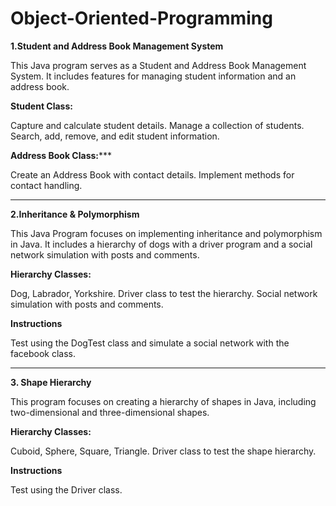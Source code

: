 # Object-Oriented-Programming

**1.Student and Address Book Management System**

This Java program serves as a Student and Address Book Management System. It includes features for managing student information and an address book.

**Student Class:**

Capture and calculate student details.
Manage a collection of students.
Search, add, remove, and edit student information.

**Address Book Class:*****

Create an Address Book with contact details.
Implement methods for contact handling.

------------------------------------------------------------------------------------------------------------------------------------------------------------

**2.Inheritance & Polymorphism**

This Java Program focuses on implementing inheritance and polymorphism in Java. It includes a hierarchy of dogs with a driver program and a social network simulation with posts and comments.

**Hierarchy Classes:**

Dog, Labrador, Yorkshire.
Driver class to test the hierarchy.
Social network simulation with posts and comments.

**Instructions**

Test using the DogTest class and simulate a social network with the facebook class.

------------------------------------------------------------------------------------------------------------------------------------------------------------------

**3. Shape Hierarchy**

This program focuses on creating a hierarchy of shapes in Java, including two-dimensional and three-dimensional shapes.

**Hierarchy Classes:**

Cuboid, Sphere, Square, Triangle.
Driver class to test the shape hierarchy.

**Instructions**

Test using the Driver class.
